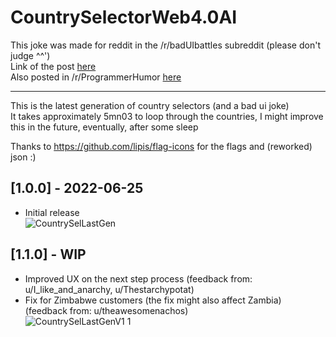 # CountrySelectorWeb4.0AI

This joke was made for reddit in the /r/badUIbattles subreddit (please don't judge ^^')   
Link of the post [here](https://www.reddit.com/r/badUIbattles/comments/vjxx84/let_me_introduce_you_a_new_generation_of_country/)  
Also posted in /r/ProgrammerHumor [here](https://www.reddit.com/r/ProgrammerHumor/comments/vk4qjo/let_me_introduce_you_a_new_generation_of_country/)

------------------

This is the latest generation of country selectors (and a bad ui joke)  
It takes approximately 5mn03 to loop through the countries, I might improve this in the future, eventually, after some sleep  

Thanks to https://github.com/lipis/flag-icons for the flags and (reworked) json :)


## [1.0.0] - 2022-06-25
- Initial release  
![CountrySelLastGen](https://user-images.githubusercontent.com/9906385/175755963-5eb7ea56-281e-483d-9846-3809852c7d38.gif)


## [1.1.0] - WIP
- Improved UX on the next step process (feedback from: u/I_like_and_anarchy, u/Thestarchypotat)
- Fix for Zimbabwe customers (the fix might also affect Zambia) (feedback from: u/theawesomenachos)  
![CountrySelLastGenV1 1](https://user-images.githubusercontent.com/9906385/175756994-6181dedb-9d2d-44f4-b703-a028f1ba7ea8.gif)


